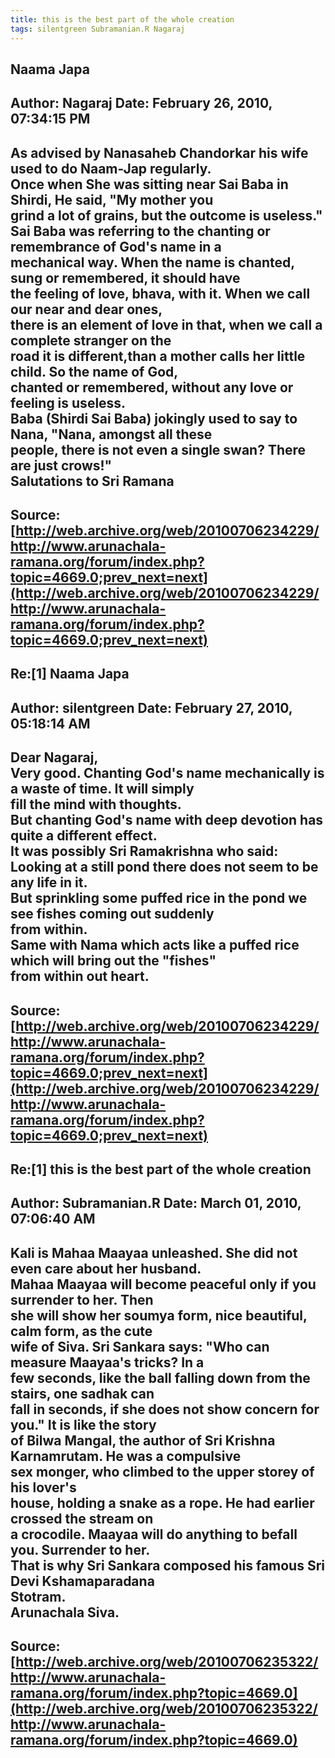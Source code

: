 ```yaml
--- 
title: this is the best part of the whole creation   
tags: silentgreen Subramanian.R Nagaraj  
---  
```

## Naama Japa  
Author: Nagaraj             Date: February 26, 2010, 07:34:15 PM  
---  
As advised by Nanasaheb Chandorkar his wife used to do Naam-Jap regularly.  
Once when She was sitting near Sai Baba in Shirdi, He said, "My mother you  
grind a lot of grains, but the outcome is useless."   
Sai Baba was referring to the chanting or remembrance of God's name in a  
mechanical way. When the name is chanted, sung or remembered, it should have  
the feeling of love, bhava, with it. When we call our near and dear ones,  
there is an element of love in that, when we call a complete stranger on the  
road it is different,than a mother calls her little child. So the name of God,  
chanted or remembered, without any love or feeling is useless.   
Baba (Shirdi Sai Baba) jokingly used to say to Nana, "Nana, amongst all these  
people, there is not even a single swan? There are just crows!"   
Salutations to Sri Ramana
 ---  
Source:[http://web.archive.org/web/20100706234229/http://www.arunachala-ramana.org/forum/index.php?topic=4669.0;prev_next=next](http://web.archive.org/web/20100706234229/http://www.arunachala-ramana.org/forum/index.php?topic=4669.0;prev_next=next)   
---  

## Re:[1] Naama Japa  
Author: silentgreen         Date: February 27, 2010, 05:18:14 AM  
---  
Dear Nagaraj,   
Very good. Chanting God's name mechanically is a waste of time. It will simply  
fill the mind with thoughts.   
But chanting God's name with deep devotion has quite a different effect.   
It was possibly Sri Ramakrishna who said: Looking at a still pond there does not seem to be any life in it.   
But sprinkling some puffed rice in the pond we see fishes coming out suddenly  
from within.   
Same with Nama which acts like a puffed rice which will bring out the "fishes"  
from within out heart.
 ---  
Source:[http://web.archive.org/web/20100706234229/http://www.arunachala-ramana.org/forum/index.php?topic=4669.0;prev_next=next](http://web.archive.org/web/20100706234229/http://www.arunachala-ramana.org/forum/index.php?topic=4669.0;prev_next=next)   
---  

## Re:[1] this is the best part of the whole creation  
Author: Subramanian.R       Date: March 01, 2010, 07:06:40 AM  
---  
Kali is Mahaa Maayaa unleashed. She did not even care about her husband.   
Mahaa Maayaa will become peaceful only if you surrender to her. Then   
she will show her soumya form, nice beautiful, calm form, as the cute   
wife of Siva. Sri Sankara says: "Who can measure Maayaa's tricks? In a   
few seconds, like the ball falling down from the stairs, one sadhak can   
fall in seconds, if she does not show concern for you." It is like the story   
of Bilwa Mangal, the author of Sri Krishna Karnamrutam. He was a compulsive  
sex monger, who climbed to the upper storey of his lover's   
house, holding a snake as a rope. He had earlier crossed the stream on   
a crocodile. Maayaa will do anything to befall you. Surrender to her.   
That is why Sri Sankara composed his famous Sri Devi Kshamaparadana   
Stotram.   
Arunachala Siva.
 ---  
Source:[http://web.archive.org/web/20100706235322/http://www.arunachala-ramana.org/forum/index.php?topic=4669.0](http://web.archive.org/web/20100706235322/http://www.arunachala-ramana.org/forum/index.php?topic=4669.0)   
---  

